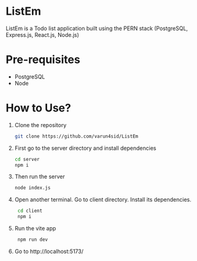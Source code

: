 # ListEm

ListEm is a Todo list application built using the PERN stack (PostgreSQL, Express.js, React.js, Node.js)

# Pre-requisites
+ PostgreSQL
+ Node

# How to Use?

1. Clone the repository
   ```bash
   git clone https://github.com/varun4sid/ListEm
   ```
2. First go to the server directory and install dependencies
   ```bash
   cd server
   npm i
   ```
3. Then run the server
   ```bash
   node index.js
   ```
4. Open another terminal. Go to client directory. Install its dependencies.
   ```bash
    cd client
    npm i
   ```
5. Run the vite app
   ```bash
    npm run dev
   ```
6. Go to http://localhost:5173/